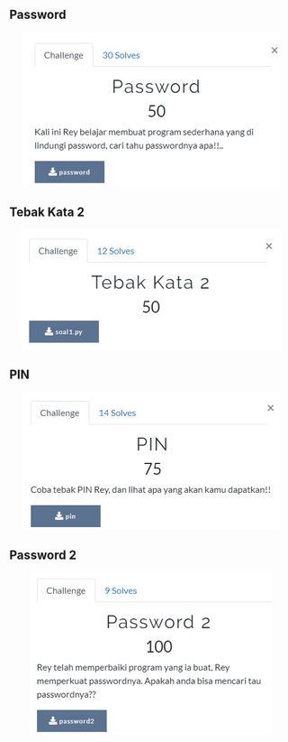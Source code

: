 ## Password
<p  align="center"><img src="img/rev1.PNG"/></p>

## Tebak Kata 2
<p  align="center"><img src="img/rev2.PNG"/></p>

## PIN
<p  align="center"><img src="img/rev3.PNG"/></p>

## Password 2
<p  align="center"><img src="img/rev4.PNG"/></p>
